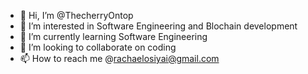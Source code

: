 - 👋 Hi, I’m @ThecherryOntop
- 👀 I’m interested in Software Engineering and Blochain development 
- 🌱 I’m currently learning Software Engineering 
- 💞️ I’m looking to collaborate on coding 
- 📫 How to reach me @rachaelosiyai@gmail.com

<!---
ThecherryOntop/ThecherryOntop is a ✨ special ✨ repository because its `README.md` (this file) appears on your GitHub profile.
You can click the Preview link to take a look at your changes.
--->

